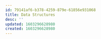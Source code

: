 ```yaml
---
id: 79141af6-b378-4259-879e-61856e931068
title: Data Structures
desc: ''
updated: 1603296628980
created: 1603296628980
---
```


